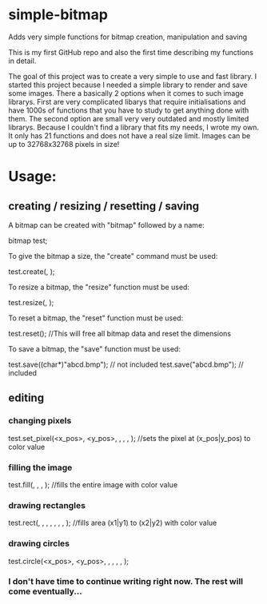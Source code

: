 # simple-bitmap
Adds very simple functions for bitmap creation, manipulation and saving

This is my first GitHub repo and also the first time describing my functions in detail. 

The goal of this project was to create a very simple to use and fast library. I started this project because I needed a simple library to render and save some images. There a basically 2 options when it comes to such image librarys. First are very complicated libarys that require initialisations and have 1000s of functions that you have to study to get anything done with them. The second option are small very very outdated and mostly limited librarys.
Because I couldn't find a library that fits my needs, I wrote my own. It only has 21 functions and does not have a real size limit. Images can be up to 32768x32768 pixels in size!

# Usage:

## creating / resizing / resetting / saving

A bitmap can be created with "bitmap" followed by a name:

bitmap test;


To give the bitmap a size, the "create" command must be used:

test.create(<width>, <height>);


To resize a bitmap, the "resize" function must be used:

test.resize(<width>, <height>);
  
  
To reset a bitmap, the "reset" function must be used:
  
test.reset();   //This will free all bitmap data and reset the dimensions
  
  
To save a bitmap, the "save" function must be used:
  
test.save((char*)"abcd.bmp");   //<string> not included
test.save("abcd.bmp");          //<string> included
  

## editing

### changing pixels
  
test.set_pixel(<x_pos>, <y_pos>, <red>, <green>, <blue>, <alpha>);    //sets the pixel at (x_pos|y_pos) to color value
  
### filling the image
  
test.fill(<red>, <green>, <blue>, <alpha>);     //fills the entire image with color value
  
### drawing rectangles
  
test.rect(<x1>, <y1>, <x2>, <y2>, <red>, <green>, <blue>, <alpha>);     //fills area (x1|y1) to (x2|y2) with color value
  
### drawing circles
  
test.circle(<x_pos>, <y_pos>, <radius>, <red>, <green>, <blue>, <alpha>);

  
### I don't have time to continue writing right now. The rest will come eventually...
